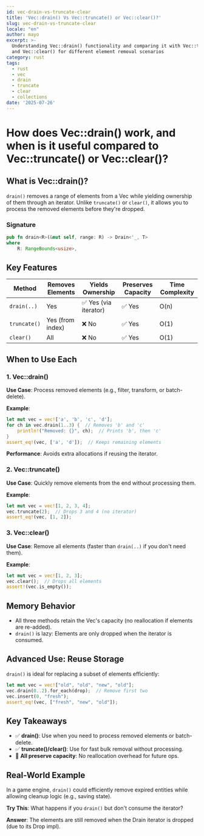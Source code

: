 ```yaml
---
id: vec-drain-vs-truncate-clear
title: 'Vec::drain() Vs Vec::truncate() or Vec::clear()?'
slug: vec-drain-vs-truncate-clear
locale: "en"
author: mayo
excerpt: >-
  Understanding Vec::drain() functionality and comparing it with Vec::truncate()
  and Vec::clear() for different element removal scenarios
category: rust
tags:
  - rust
  - vec
  - drain
  - truncate
  - clear
  - collections
date: '2025-07-26'
---
```


# How does Vec::drain() work, and when is it useful compared to Vec::truncate() or Vec::clear()?

## What is Vec::drain()?

`drain()` removes a range of elements from a Vec while yielding ownership of them through an iterator. Unlike `truncate()` or `clear()`, it allows you to process the removed elements before they're dropped.

### Signature
```rust
pub fn drain<R>(&mut self, range: R) -> Drain<'_, T>
where
    R: RangeBounds<usize>,
```

## Key Features

| Method | Removes Elements | Yields Ownership | Preserves Capacity | Time Complexity |
|--------|------------------|------------------|-------------------|-----------------|
| `drain(..)` | Yes | ✅ Yes (via iterator) | ✅ Yes | O(n) |
| `truncate()` | Yes (from index) | ❌ No | ✅ Yes | O(1) |
| `clear()` | All | ❌ No | ✅ Yes | O(1) |

## When to Use Each

### 1. Vec::drain()

**Use Case**: Process removed elements (e.g., filter, transform, or batch-delete).

**Example**:
```rust
let mut vec = vec!['a', 'b', 'c', 'd'];
for ch in vec.drain(1..3) {  // Removes 'b' and 'c'
    println!("Removed: {}", ch);  // Prints 'b', then 'c'
}
assert_eq!(vec, ['a', 'd']);  // Keeps remaining elements
```

**Performance**: Avoids extra allocations if reusing the iterator.

### 2. Vec::truncate()

**Use Case**: Quickly remove elements from the end without processing them.

**Example**:
```rust
let mut vec = vec![1, 2, 3, 4];
vec.truncate(2);  // Drops 3 and 4 (no iterator)
assert_eq!(vec, [1, 2]);
```

### 3. Vec::clear()

**Use Case**: Remove all elements (faster than `drain(..)` if you don't need them).

**Example**:
```rust
let mut vec = vec![1, 2, 3];
vec.clear();  // Drops all elements
assert!(vec.is_empty());
```

## Memory Behavior

- All three methods retain the Vec's capacity (no reallocation if elements are re-added).
- `drain()` is lazy: Elements are only dropped when the iterator is consumed.

## Advanced Use: Reuse Storage

`drain()` is ideal for replacing a subset of elements efficiently:

```rust
let mut vec = vec!["old", "old", "new", "old"];
vec.drain(0..2).for_each(drop);  // Remove first two
vec.insert(0, "fresh");
assert_eq!(vec, ["fresh", "new", "old"]);
```

## Key Takeaways

- ✅ **drain()**: Use when you need to process removed elements or batch-delete.
- ✅ **truncate()/clear()**: Use for fast bulk removal without processing.
- 🚀 **All preserve capacity**: No reallocation overhead for future ops.

## Real-World Example

In a game engine, `drain()` could efficiently remove expired entities while allowing cleanup logic (e.g., saving state).

**Try This**: What happens if you `drain()` but don't consume the iterator?

**Answer**: The elements are still removed when the Drain iterator is dropped (due to its Drop impl).

